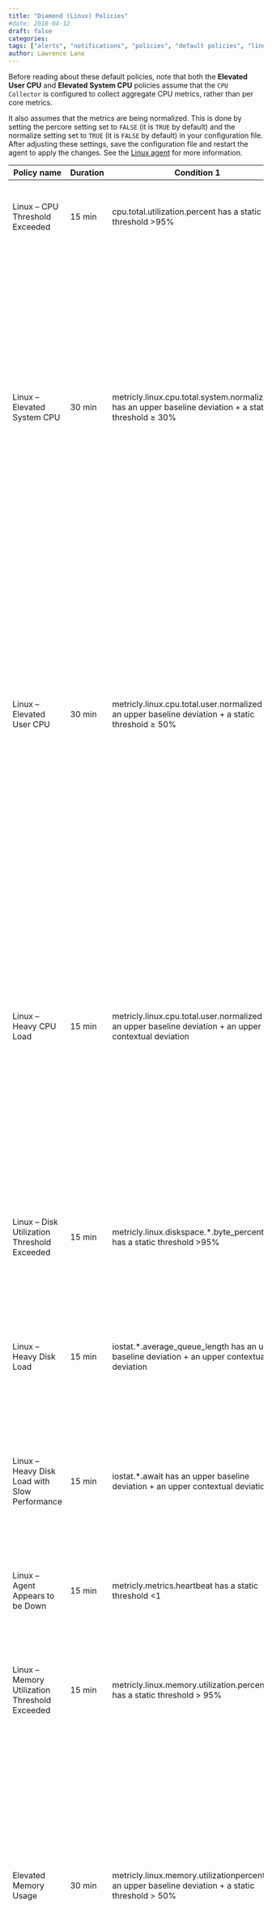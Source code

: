 ```yaml
---
title: "Diamond (Linux) Policies"
#date: 2018-04-12
draft: false
categories:
tags: ["alerts", "notifications", "policies", "default policies", "linux", "diamond"]
author: Lawrence Lane
---
```


Before reading about these default policies, note that both the **Elevated User CPU** and **Elevated System CPU** policies assume that the `CPU Collector` is configured to collect aggregate CPU metrics, rather than per core metrics.

It also assumes that the metrics are being normalized. This is done by setting the percore setting set to `FALSE` (it is `TRUE` by default) and the normalize setting set to `TRUE` (it is `FALSE` by default) in your configuration file. After adjusting these settings, save the configuration file and restart the agent to apply the changes. See the [Linux agent][1] for more information.


| Policy name                                   | Duration | Condition 1                                                                                              | (and) Condition 2                                                                             | Category | Description                                                                                                                                                                                                                                                                                                                             |
|-----------------------------------------------|----------|----------------------------------------------------------------------------------------------------------|-----------------------------------------------------------------------------------------------|----------|-----------------------------------------------------------------------------------------------------------------------------------------------------------------------------------------------------------------------------------------------------------------------------------------------------------------------------------------|
| Linux – CPU Threshold Exceeded                | 15 min   | cpu.total.utilization.percent has a static threshold >95%                                                |                                                                                               | CRITICAL | The CPU on the SERVER instance has exceeded 95% for at least 15 minutes.                                                                                                                                                                                                                                                                |
| Linux – Elevated System CPU                   | 30 min   | metricly.linux.cpu.total.system.normalized has an upper baseline deviation + a static threshold ≥ 30%    |                                                                                               | INFO     | This policy will generate an Informational event when CPU usage by system processes is higher than normal, but only if the actual value is also above 30%. Customers typically don’t want to be informed of deviations in CPU behavior when the actual values are too low; you may want to tune the 30% threshold for your environment. |
| Linux – Elevated User CPU                     | 30 min   | metricly.linux.cpu.total.user.normalized has an upper baseline deviation + a static threshold ≥ 50%      |                                                                                               | INFO     | This policy will generate an Informational event when CPU usage by user processes is higher than normal, but only if the actual value is also above 50%. Customers typically don’t want to be informed of deviations in CPU behavior when the actual values are too low; you may want to tune the 50% threshold for your environment.   |
| Linux – Heavy CPU Load                        | 15 min   | metricly.linux.cpu.total.user.normalized has an upper baseline deviation + an upper contextual deviation | metricly.linux.loadavg.05.normalized has a static threshold > 2                               | CRITICAL | This is a CRITICAL event indicating that the server’s CPU is under heavy load, based upon upper deviations on CPU utilization percent and the normalized loadavg.05 metric being greater than 2. Rule of thumb is that the run queue size (represented by the loadavg) should not be greater than 2x the number of CPUs.                |
| Linux – Disk Utilization Threshold Exceeded   | 15 min   | metricly.linux.diskspace.*.byte_percentused has a static threshold >95%                                  |                                                                                               | CRITICAL | The consumed disk space on the SERVER instance has exceeded 95% for at least 15 minutes.                                                                                                                                                                                                                                                |
| Linux – Heavy Disk Load                       | 15 min   | iostat.*.average_queue_length has an upper baseline deviation + an upper contextual deviation            |                                                                                               | WARNING  | This is a WARNING which indicates that the disk is experiencing heavy load, but performance has not yet been impacted.                                                                                                                                                                                                                  |
| Linux – Heavy Disk Load with Slow Performance | 15 min   | iostat.*.await has an upper baseline deviation +  an upper contextual deviation                          | iostat.*.average_queue_length has an upper baseline deviation + an upper contextual deviation | CRITICAL | This is a CRITICAL event which indicates that the disk is not only experiencing heavy load, but performance is suffering.                                                                                                                                                                                                               |
| Linux – Agent Appears to be Down              | 15 min   | metricly.metrics.heartbeat has a static threshold <1                                                     |                                                                                               | WARNING  | A heartbeat has not been received for a Metricly Agent for at least the past 15 minutes; the Agent may be down.                                                                                                                                                                                                                         |
| Linux – Memory Utilization Threshold Exceeded | 15 min   | metricly.linux.memory.utilization.percent has a static threshold > 95%                                   |                                                                                               | CRITICAL | This is a CRITICAL event which is raised when memory utilization exceeds 95%.                                                                                                                                                                                                                                                           |
| Elevated Memory Usage                         | 30 min   | metricly.linux.memory.utilizationpercent has an upper baseline deviation + a static threshold > 50%      |                                                                                               | INFO     | This policy will generate an Informational event when memory usage is higher than normal, but only if the actual value is also above 50%. Customers typically don’t want to be informed of deviations in memory usage when the actual values are too low; you may want to tune the 50% threshold for your environment.                  |

[1]: /integrations/linux-agent
